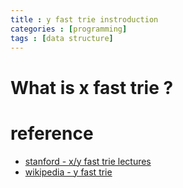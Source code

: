 ```yaml
---
title : y fast trie instroduction
categories : [programming]
tags : [data structure]
---
```


# What is x fast trie ?

# reference

* [stanford - x/y fast trie lectures](https://web.stanford.edu/class/cs166/lectures/15/Slides15.pdf)
* [wikipedia - y fast trie](https://en.wikipedia.org/wiki/X-fast_trie)
